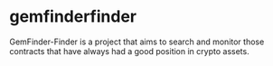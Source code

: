 # gemfinderfinder
GemFinder-Finder is a project that aims to search and monitor those contracts that have always had a good position in crypto assets.
